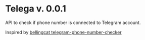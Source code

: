 # Telega v. 0.0.1

API to check if phone number is connected to Telegram account.

Inspired by [bellingcat telegram-phone-number-checker](https://github.com/bellingcat/telegram-phone-number-checker)
